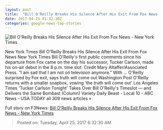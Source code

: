 ```yaml
---
layout: post
title:  "Bill O'Reilly Breaks His Silence After His Exit From Fox News - New York Times"
date: 2017-04-25 01:32:30Z
categories: google-news-top-stories
---
```


![Bill O'Reilly Breaks His Silence After His Exit From Fox News - New York Times](https://static01.nyt.com/images/2017/04/25/business/25FOXsub/25FOXsub-facebookJumbo.jpg)

New York Times Bill O'Reilly Breaks His Silence After His Exit From Fox News New York Times Bill O'Reilly's first public comments since his departure from Fox came on the day his successor, Tucker Carlson, made his on-air debut in the 8 p.m. time slot. Credit Mary Altaffer/Associated Press. “I am sad that I am not on television anymore.” With ... O'Reilly surprised by Fox exit, says truth will come out Washington Post O'Reilly returns with a smaller soapbox, vowing 'the truth will come out' Los Angeles Times 'Tucker Carlson Tonight' Takes Over Bill O'Reilly's Timeslot — and Delivers the Same Bombast (Column) Variety Daily Beast - Local 10 - ABC News - USA TODAY all 309 news articles »


Full story on F3News: [Bill O'Reilly Breaks His Silence After His Exit From Fox News - New York Times](http://www.f3nws.com/n/XyETuF)

> Posted on: Tuesday, April 25, 2017 6:32:30 AM
